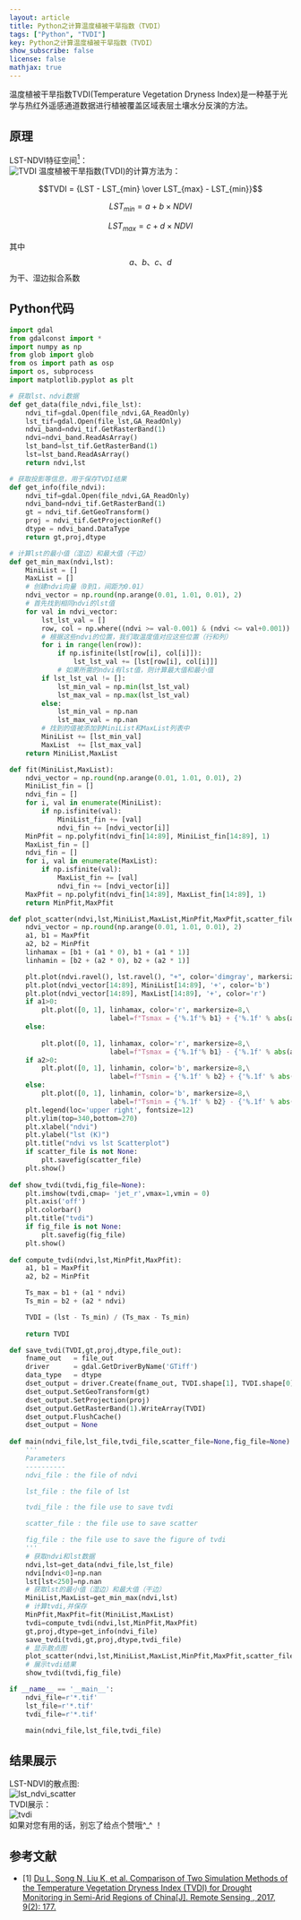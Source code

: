 ```yaml
---
layout: article
title: Python之计算温度植被干旱指数（TVDI）
tags: ["Python", "TVDI"]
key: Python之计算温度植被干旱指数（TVDI）
show_subscribe: false
license: false
mathjax: true
---
```

温度植被干旱指数TVDI(Temperature Vegetation Dryness Index)是一种基于光学与热红外遥感通道数据进行植被覆盖区域表层土壤水分反演的方法。
<!--more-->
## 原理
LST-NDVI特征空间[<sup>1</sup>](#refer-anchor-1)：  
![TVDI](https://www.mdpi.com/remotesensing/remotesensing-09-00177/article_deploy/html/images/remotesensing-09-00177-g002.png)
温度植被干旱指数(TVDI)的计算方法为：  

$$TVDI = {LST - LST_{min} \over LST_{max} - LST_{min}}$$  

$$LST_{min} = {a + b \times NDVI}$$

$$LST_{max} = {c + d \times NDVI}$$  

其中$$a、b、c、d$$为干、湿边拟合系数
## Python代码
```python
import gdal
from gdalconst import *
import numpy as np
from glob import glob
from os import path as osp
import os, subprocess
import matplotlib.pyplot as plt

# 获取lst、ndvi数据
def get_data(file_ndvi,file_lst):
    ndvi_tif=gdal.Open(file_ndvi,GA_ReadOnly)
    lst_tif=gdal.Open(file_lst,GA_ReadOnly)
    ndvi_band=ndvi_tif.GetRasterBand(1)
    ndvi=ndvi_band.ReadAsArray()
    lst_band=lst_tif.GetRasterBand(1)
    lst=lst_band.ReadAsArray()    
    return ndvi,lst

# 获取投影等信息，用于保存TVDI结果
def get_info(file_ndvi):
    ndvi_tif=gdal.Open(file_ndvi,GA_ReadOnly)
    ndvi_band=ndvi_tif.GetRasterBand(1)
    gt = ndvi_tif.GetGeoTransform()
    proj = ndvi_tif.GetProjectionRef()
    dtype = ndvi_band.DataType
    return gt,proj,dtype

# 计算lst的最小值（湿边）和最大值（干边）
def get_min_max(ndvi,lst):
    MiniList = []
    MaxList = []
    # 创建ndvi向量（0到1，间距为0.01）
    ndvi_vector = np.round(np.arange(0.01, 1.01, 0.01), 2)
    # 首先找到相同ndvi的lst值
    for val in ndvi_vector:
        lst_lst_val = []
        row, col = np.where((ndvi >= val-0.001) & (ndvi <= val+0.001))
        # 根据这些ndvi的位置，我们取温度值对应这些位置（行和列）
        for i in range(len(row)):
            if np.isfinite(lst[row[i], col[i]]):
                lst_lst_val += [lst[row[i], col[i]]]
            # 如果所需的ndvi有lst值，则计算最大值和最小值
        if lst_lst_val != []:
            lst_min_val = np.min(lst_lst_val)
            lst_max_val = np.max(lst_lst_val)
        else:
            lst_min_val = np.nan
            lst_max_val = np.nan
        # 找到的值被添加到MiniList和MaxList列表中
        MiniList += [lst_min_val]
        MaxList  += [lst_max_val]
    return MiniList,MaxList

def fit(MiniList,MaxList):
    ndvi_vector = np.round(np.arange(0.01, 1.01, 0.01), 2)
    MiniList_fin = []
    ndvi_fin = []
    for i, val in enumerate(MiniList):
        if np.isfinite(val):
            MiniList_fin += [val]
            ndvi_fin += [ndvi_vector[i]]
    MinPfit = np.polyfit(ndvi_fin[14:89], MiniList_fin[14:89], 1)
    MaxList_fin = []
    ndvi_fin = []
    for i, val in enumerate(MaxList):
        if np.isfinite(val):
            MaxList_fin += [val]
            ndvi_fin += [ndvi_vector[i]]
    MaxPfit = np.polyfit(ndvi_fin[14:89], MaxList_fin[14:89], 1)
    return MinPfit,MaxPfit

def plot_scatter(ndvi,lst,MiniList,MaxList,MinPfit,MaxPfit,scatter_file=None):
    ndvi_vector = np.round(np.arange(0.01, 1.01, 0.01), 2)
    a1, b1 = MaxPfit
    a2, b2 = MinPfit
    linhamax = [b1 + (a1 * 0), b1 + (a1 * 1)]
    linhamin = [b2 + (a2 * 0), b2 + (a2 * 1)]

    plt.plot(ndvi.ravel(), lst.ravel(), "+", color='dimgray', markersize=4)
    plt.plot(ndvi_vector[14:89], MiniList[14:89], '+', color='b')
    plt.plot(ndvi_vector[14:89], MaxList[14:89], '+', color='r')
    if a1>0:
        plt.plot([0, 1], linhamax, color='r', markersize=8,\
                         label=f"Tsmax = {'%.1f'% b1} + {'%.1f' % abs(a1)} * ndvi")
    else:
        
        plt.plot([0, 1], linhamax, color='r', markersize=8,\
                         label=f"Tsmax = {'%.1f'% b1} - {'%.1f' % abs(a1)} * ndvi")
    if a2>0:
        plt.plot([0, 1], linhamin, color='b', markersize=8,\
                         label=f"Tsmin = {'%.1f' % b2} + {'%.1f' % abs(a2)} * ndvi")
    else:
        plt.plot([0, 1], linhamin, color='b', markersize=8,\
                         label=f"Tsmin = {'%.1f' % b2} - {'%.1f' % abs(a2)} * ndvi")
    plt.legend(loc='upper right', fontsize=12)
    plt.ylim(top=340,bottom=270)
    plt.xlabel("ndvi")
    plt.ylabel("lst (K)")
    plt.title("ndvi vs lst Scatterplot")
    if scatter_file is not None:
        plt.savefig(scatter_file)
    plt.show()
    
def show_tvdi(tvdi,fig_file=None):
    plt.imshow(tvdi,cmap= 'jet_r',vmax=1,vmin = 0)
    plt.axis('off')
    plt.colorbar()
    plt.title("tvdi")
    if fig_file is not None:
        plt.savefig(fig_file)
    plt.show()
    
def compute_tvdi(ndvi,lst,MinPfit,MaxPfit):
    a1, b1 = MaxPfit
    a2, b2 = MinPfit

    Ts_max = b1 + (a1 * ndvi)
    Ts_min = b2 + (a2 * ndvi)

    TVDI = (lst - Ts_min) / (Ts_max - Ts_min)
    
    return TVDI

def save_tvdi(TVDI,gt,proj,dtype,file_out):
    fname_out   = file_out
    driver      = gdal.GetDriverByName('GTiff')
    data_type   = dtype
    dset_output = driver.Create(fname_out, TVDI.shape[1], TVDI.shape[0], 1, gdal.GDT_Float32)
    dset_output.SetGeoTransform(gt)
    dset_output.SetProjection(proj)
    dset_output.GetRasterBand(1).WriteArray(TVDI)
    dset_output.FlushCache()
    dset_output = None
    
def main(ndvi_file,lst_file,tvdi_file,scatter_file=None,fig_file=None):
    '''
    Parameters
    ----------
    ndvi_file : the file of ndvi

    lst_file : the file of lst

    tvdi_file : the file use to save tvdi

    scatter_file : the file use to save scatter

    fig_file : the file use to save the figure of tvdi
    '''
    # 获取ndvi和lst数据
    ndvi,lst=get_data(ndvi_file,lst_file)
    ndvi[ndvi<0]=np.nan
    lst[lst<250]=np.nan
    # 获取lst的最小值（湿边）和最大值（干边）
    MiniList,MaxList=get_min_max(ndvi,lst)
    # 计算tvdi,并保存
    MinPfit,MaxPfit=fit(MiniList,MaxList)
    tvdi=compute_tvdi(ndvi,lst,MinPfit,MaxPfit)
    gt,proj,dtype=get_info(ndvi_file)
    save_tvdi(tvdi,gt,proj,dtype,tvdi_file)
    # 显示散点图
    plot_scatter(ndvi,lst,MiniList,MaxList,MinPfit,MaxPfit,scatter_file)
    # 展示tvdi结果
    show_tvdi(tvdi,fig_file)

if __name__ == '__main__':
    ndvi_file=r'*.tif'
    lst_file=r'*.tif'
    tvdi_file=r'*.tif'

    main(ndvi_file,lst_file,tvdi_file)
```
## 结果展示
LST-NDVI的散点图:  
![lst_ndvi_scatter](\assets\images\Python-calculates-TVDI\scatter.png)  
TVDI展示：  
![tvdi](\assets\images\Python-calculates-TVDI\tvdi.jpg)  
如果对您有用的话，别忘了给点个赞哦^_^ ！
## 参考文献
<div id="refer-anchor-1"></div>

- [1] [Du L, Song N, Liu K, et al. Comparison of Two Simulation Methods of the Temperature Vegetation Dryness Index (TVDI) for Drought Monitoring in Semi-Arid Regions of China[J]. Remote Sensing
, 2017, 9(2): 177.
](https://www.mdpi.com/181788)